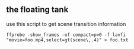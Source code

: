 ## the floating tank

use this script to get scene transition information

```
ffprobe -show_frames -of compact=p=0 -f lavfi "movie=foo.mp4,select=gt(scene\,.4)" > foo.txt
```
